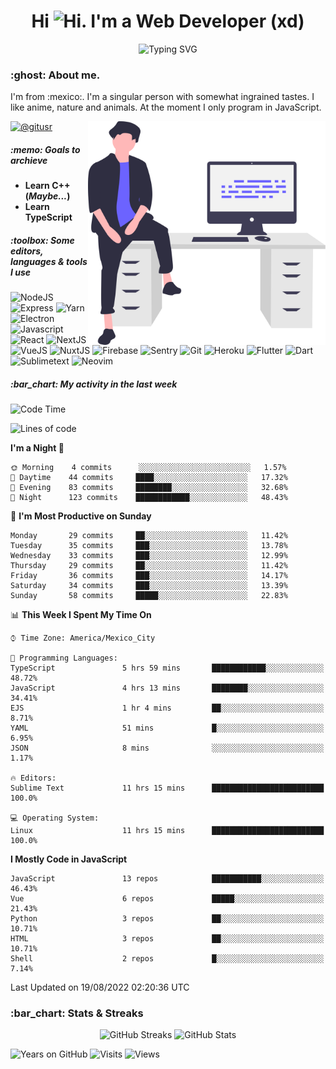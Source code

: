<h1 align="center">Hi <img src="https://emojis.slackmojis.com/emojis/images/1579216111/7550/pikachu_wave.gif?1579216111" alt="Hi" width="28" />. I'm a Web Developer (xd)</h1>
<p align="center">
  <img src="https://readme-typing-svg.herokuapp.com?color=0389FF&amp;center=true&amp;lines=I+%E2%9D%A4%EF%B8%8F+JavaScript;I+%E2%9D%A4%EF%B8%8F+Anime;I+%E2%9D%A4%EF%B8%8F+Nature" alt="Typing SVG" />
</p>

<h3>:ghost: About me.</h3>
<p>
  I'm from :mexico:. I'm a singular person with somewhat ingrained tastes. I like anime, nature and animals. At the moment I only program in JavaScript.
</p>

<img src="https://raw.githubusercontent.com/hypernova7/hypernova7/main/static/images/undraw_feeling_proud_qne1.svg" align="right" alt="Hero Image" width="380" />

<p>
  <a href="https://t.me/gitusr"><img src="https://genx.vercel.app/api/icon/telegram" alt="@gitusr" /></a>
</p>

<h5>:memo: Goals to archieve</h5>
<ul>
  <li><strong>Learn C++ (<em>Maybe...</em>)</strong></li>
  <li><strong>Learn TypeScript</strong></li>
</ul>

<h5>:toolbox: Some editors, languages & tools I use</h5>
<p>
  <img src="https://genx.vercel.app/api/icon/node.js" alt="NodeJS" />
  <img src="https://genx.vercel.app/api/icon/express" alt="Express" />
  <img src="https://genx.vercel.app/api/icon/yarn" alt="Yarn" />
  <img src="https://genx.vercel.app/api/icon/electron" alt="Electron" />
  <img src="https://genx.vercel.app/api/icon/javascript" alt="Javascript" />
  <img src="https://genx.vercel.app/api/icon/react" alt="React" />
  <img src="https://genx.vercel.app/api/icon/next.js" alt="NextJS" />
  <img src="https://genx.vercel.app/api/icon/vue.js" alt="VueJS" />
  <img src="https://genx.vercel.app/api/icon/nuxt.js" alt="NuxtJS" />
  <img src="https://genx.vercel.app/api/icon/firebase" alt="Firebase" />
  <img src="https://genx.vercel.app/api/icon/sentry" alt="Sentry" />
  <img src="https://genx.vercel.app/api/icon/git" alt="Git" />
  <img src="https://genx.vercel.app/api/icon/heroku" alt="Heroku" />
  <img src="https://genx.vercel.app/api/icon/flutter" alt="Flutter" />
  <img src="https://genx.vercel.app/api/icon/dart" alt="Dart" />
  <img src="https://genx.vercel.app/api/icon/sublimetext" alt="Sublimetext" />
  <img src="https://genx.vercel.app/api/icon/neovim" alt="Neovim" />
</p>

<h5>:bar_chart: My activity in the last week</h5>

<!--START_SECTION:waka-->
![Code Time](http://img.shields.io/badge/Code%20Time-1%2C237%20hrs%207%20mins-blue)

![Lines of code](https://img.shields.io/badge/From%20Hello%20World%20I%27ve%20Written-104%20Thousand%20lines%20of%20code-blue)

**I'm a Night 🦉** 

```text
🌞 Morning    4 commits      ░░░░░░░░░░░░░░░░░░░░░░░░░   1.57% 
🌆 Daytime    44 commits     ████░░░░░░░░░░░░░░░░░░░░░   17.32% 
🌃 Evening    83 commits     ████████░░░░░░░░░░░░░░░░░   32.68% 
🌙 Night      123 commits    ████████████░░░░░░░░░░░░░   48.43%

```
📅 **I'm Most Productive on Sunday** 

```text
Monday       29 commits     ██░░░░░░░░░░░░░░░░░░░░░░░   11.42% 
Tuesday      35 commits     ███░░░░░░░░░░░░░░░░░░░░░░   13.78% 
Wednesday    33 commits     ███░░░░░░░░░░░░░░░░░░░░░░   12.99% 
Thursday     29 commits     ██░░░░░░░░░░░░░░░░░░░░░░░   11.42% 
Friday       36 commits     ███░░░░░░░░░░░░░░░░░░░░░░   14.17% 
Saturday     34 commits     ███░░░░░░░░░░░░░░░░░░░░░░   13.39% 
Sunday       58 commits     █████░░░░░░░░░░░░░░░░░░░░   22.83%

```


📊 **This Week I Spent My Time On** 

```text
⌚︎ Time Zone: America/Mexico_City

💬 Programming Languages: 
TypeScript               5 hrs 59 mins       ████████████░░░░░░░░░░░░░   48.72% 
JavaScript               4 hrs 13 mins       ████████░░░░░░░░░░░░░░░░░   34.41% 
EJS                      1 hr 4 mins         ██░░░░░░░░░░░░░░░░░░░░░░░   8.71% 
YAML                     51 mins             █░░░░░░░░░░░░░░░░░░░░░░░░   6.95% 
JSON                     8 mins              ░░░░░░░░░░░░░░░░░░░░░░░░░   1.17%

🔥 Editors: 
Sublime Text             11 hrs 15 mins      █████████████████████████   100.0%

💻 Operating System: 
Linux                    11 hrs 15 mins      █████████████████████████   100.0%

```

**I Mostly Code in JavaScript** 

```text
JavaScript               13 repos            ███████████░░░░░░░░░░░░░░   46.43% 
Vue                      6 repos             █████░░░░░░░░░░░░░░░░░░░░   21.43% 
Python                   3 repos             ██░░░░░░░░░░░░░░░░░░░░░░░   10.71% 
HTML                     3 repos             ██░░░░░░░░░░░░░░░░░░░░░░░   10.71% 
Shell                    2 repos             █░░░░░░░░░░░░░░░░░░░░░░░░   7.14%

```



 Last Updated on 19/08/2022 02:20:36 UTC
<!--END_SECTION:waka-->

<h3>:bar_chart: Stats & Streaks</h3>
<p align="center">
  <img src="https://github-readme-streak-stats.herokuapp.com/?user=hypernova7&amp;theme=nord" alt="GitHub Streaks" width="49%" />
  <img src="https://gitcard.vercel.app/api?username=hypernova7&amp;show_icons=true&amp;theme=nord" alt="GitHub Stats" width="49%" />
</p>

<p align="left">
  <img src="https://badges.pufler.dev/years/hypernova7?style=for-the-badge&amp;color=0389ff&amp;labelColor=334455&amp;logo=github" alt="Years on GitHub" />
  <img src="https://badges.pufler.dev/visits/hypernova7/hypernova7?style=for-the-badge&amp;color=0389ff&amp;labelColor=334455&amp;logo=github" alt="Visits" />
  <img src="https://genx.vercel.app/api/views/hypernova7" alt="Views" />
</p>
